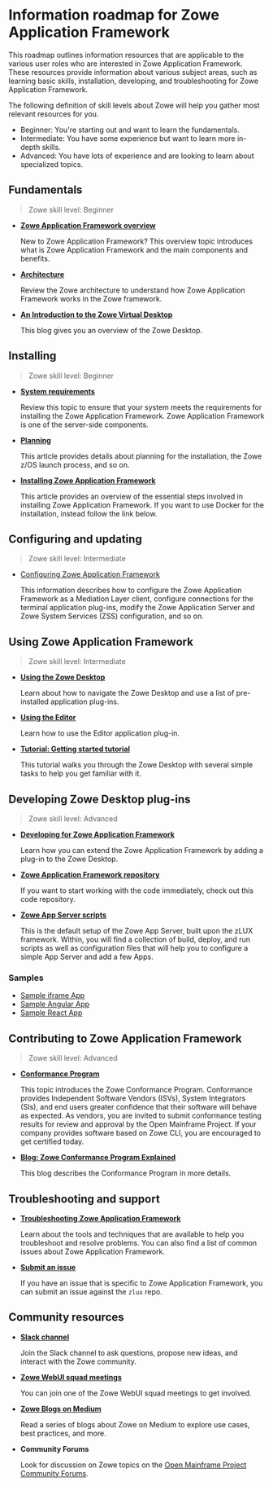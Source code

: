 # Information roadmap for Zowe Application Framework

This roadmap outlines information resources that are applicable to the various user roles who are interested in Zowe Application Framework. These resources provide information about various subject areas, such as learning basic skills, installation, developing, and troubleshooting for Zowe Application Framework.

The following definition of skill levels about Zowe will help you gather most relevant resources for you. 

* Beginner: You're starting out and want to learn the fundamentals.
* Intermediate: You have some experience but want to learn more in-depth skills. 
* Advanced: You have lots of experience and are looking to learn about specialized topics.

## Fundamentals

> Zowe skill level: Beginner

- [**Zowe Application Framework overview**](overview.md#zowe-application-framework)

   New to Zowe Application Framework? This overview topic introduces what is Zowe Application Framework and the main components and benefits.

- [**Architecture**](zowe-architecture.md#zowe-architecture)

   Review the Zowe architecture to understand how Zowe Application Framework works in the Zowe framework.

- [**An Introduction to the Zowe Virtual Desktop**](https://medium.com/zowe/an-introduction-to-the-zowe-virtual-desktop-6e0140644875)

   This blog gives you an overview of the Zowe Desktop. 

## Installing

> Zowe skill level: Beginner

- [**System requirements**](../user-guide/systemrequirements-zos.md)

   Review this topic to ensure that your system meets the requirements for installing the Zowe Application Framework. Zowe Application Framework is one of the server-side components. 

- [**Planning**](../user-guide/installandconfig.md)

  This article provides details about planning for the installation, the Zowe z/OS launch process, and so on.

- [**Installing Zowe Application Framework**](../user-guide/install-zos.md)

   This article provides an overview of the essential steps involved in installing Zowe Application Framework. If you want to use Docker for the installation, instead follow the link below.

## Configuring and updating

> Zowe skill level: Intermediate

- [Configuring Zowe Application Framework](../user-guide/mvd-configuration.md)
     
   This information describes how to configure the Zowe Application Framework as a Mediation Layer client, configure connections for the terminal application plug-ins, modify the Zowe Application Server and Zowe System Services (ZSS) configuration, and so on.

## Using Zowe Application Framework

> Zowe skill level: Intermediate

- [**Using the Zowe Desktop**](../user-guide/mvd-using.md)

   Learn about how to navigate the Zowe Desktop and use a list of pre-installed application plug-ins. 

- [**Using the Editor**](../user-guide/mvd-editor.md)

   Learn how to use the Editor application plug-in. 

- [**Tutorial: Getting started tutorial**](../user-guide/zowe-getting-started-tutorial.md)

   This tutorial walks you through the Zowe Desktop with several simple tasks to help you get familiar with it.

## Developing Zowe Desktop plug-ins

> Zowe skill level: Advanced

- [**Developing for Zowe Application Framework**](../extend/extend-desktop/mvd-extendingzlux.md) 

   Learn how you can extend the Zowe Application Framework by adding a plug-in to the Zowe Desktop. 

- [**Zowe Application Framework repository**](https://github.com/zowe/zlux)

   If you want to start working with the code immediately, check out this code repository. 

- [**Zowe App Server scripts**](https://github.com/zowe/zlux-app-server)

   This is the default setup of the Zowe App Server, built upon the zLUX framework. Within, you will find a collection of build, deploy, and run scripts as well as configuration files that will help you to configure a simple App Server and add a few Apps.

### Samples 
- [Sample iframe App](https://github.com/zowe/sample-iframe-app)
- [Sample Angular App](https://github.com/zowe/sample-angular-app/blob/lab/step-1-hello-world/README.md)
- [Sample React App](https://github.com/zowe/sample-react-app/blob/lab/step-1-hello-world/README.md)


## Contributing to Zowe Application Framework

> Zowe skill level: Advanced

- [**Conformance Program**](../extend/zowe-conformance-program.md)
   
  This topic introduces the Zowe Conformance Program. Conformance provides Independent Software Vendors (ISVs), System Integrators (SIs), and end users greater confidence that their software will behave as expected. As vendors, you are invited to submit conformance testing results for review and approval by the Open Mainframe Project. If your company provides software based on Zowe CLI, you are encouraged to get certified today.

- [**Blog: Zowe Conformance Program Explained**](https://medium.com/zowe/zowe-conformance-program-7f1574ade8ea)

   This blog describes the Conformance Program in more details.

## Troubleshooting and support

- [**Troubleshooting Zowe Application Framework**](../troubleshoot/app-framework/app-troubleshoot.md)

   Learn about the tools and techniques that are available to help you troubleshoot and resolve problems. You can also find a list of common issues about Zowe Application Framework.

- [**Submit an issue**](https://github.com/zowe/zlux/issues)

   If you have an issue that is specific to Zowe Application Framework, you can submit an issue against the `zlux` repo.

## Community resources 

- [**Slack channel**](https://openmainframeproject.slack.com/)
   
   Join the Slack channel to ask questions, propose new ideas, and interact with the Zowe community.  <!--which slack channel is appropriate?-->

- [**Zowe WebUI squad meetings**](https://zoom-lfx.platform.linuxfoundation.org/meetings/zowe)

   You can join one of the Zowe WebUI squad meetings to get involved.

- [**Zowe Blogs on Medium**](https://medium.com/zowe) 

   Read a series of blogs about Zowe on Medium to explore use cases, best practices, and more. 

- **Community Forums**

   Look for discussion on Zowe topics on the [Open Mainframe Project Community Forums](https://community.openmainframeproject.org/c/zowe).






